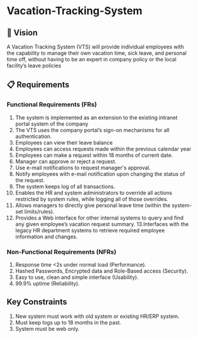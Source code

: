 # Vacation-Tracking-System

## 🎯 Vision
A Vacation Tracking System (VTS) will provide individual employees with the 
capability to manage their own vacation time, sick leave, and personal time off, 
without having to be an expert in company policy or the local facility’s leave 
policies

## 📋 Requirements
### Functional Requirements (FRs)
  
1. The system is implemented as an extension to the existing intranet portal system of the company
2. The VTS uses the company portal’s sign-on mechanisms for all authentication.
3. Employees can view their leave balance
4. Employees can access requests made within the previous calendar year
5. Employees can make a request within 18 months of current date.
6. Manager can approve or reject a request.
7. Use e-mail notifications to request manager's approval.
8. Notify employees with e-mail notification upon changing the status of the request.
9. The system keeps log of all transactions.
10. Enables the HR and system administrators to override all actions
restricted by system rules, while logging all of those overrides.
11. Allows managers to directly give personal leave time (within the system-set
limits/rules).
12. Provides a Web interface for other internal systems to query and find any
given employee’s vacation request summary.
13.Interfaces with the legacy HR department systems to retrieve required
employee information and changes.

### Non-Functional Requirements (NFRs)
1. Response time <2s under normal load (Performance).
2. Hashed Passwords, Encrypted data and Role-Based access (Security).
3. Easy to use, clean and simple interface (Usability).
4. 99.9% uptime (Reliability).

## Key Constraints
1. New system must work with old system or existing HR/ERP system.
2. Must keep logs up to 18 months in the past.
3. System must be web only.

